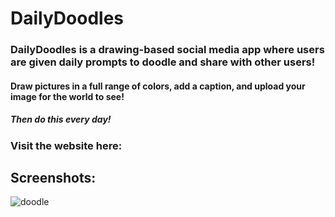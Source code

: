 # DailyDoodles

### DailyDoodles is a drawing-based social media app where users are given daily prompts to doodle and share with other users!
#### Draw pictures in a full range of colors, add a caption, and upload your image for the world to see!
##### Then do this every day!
####
### Visit the website here:
####
## Screenshots:
![doodle](https://github.com/WVU-CS230-2023-08-Group02/Daily-Doodles/assets/142516804/effaeec9-fd40-4528-b4db-eac96d836170)
